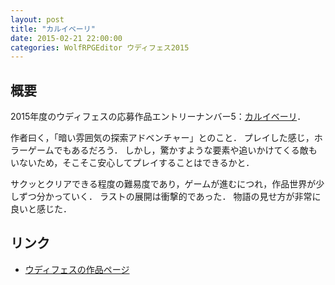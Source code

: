```yaml
---
layout: post
title: "カルイベーリ"
date: 2015-02-21 22:00:00
categories: WolfRPGEditor ウディフェス2015
---
```


## 概要

2015年度のウディフェスの応募作品エントリーナンバー5：[カルイベーリ](http://hinezumi.net/wodifes/games/detail/233)．

作者曰く，「暗い雰囲気の探索アドベンチャー」とのこと．
プレイした感じ，ホラーゲームでもあるだろう．
しかし，驚かすような要素や追いかけてくる敵もいないため，そこそこ安心してプレイすることはできるかと．

サクッとクリアできる程度の難易度であり，ゲームが進むにつれ，作品世界が少しずつ分かっていく．
ラストの展開は衝撃的であった．
物語の見せ方が非常に良いと感じた．


## リンク

- [ウディフェスの作品ページ](http://hinezumi.net/wodifes/games/detail/233)
